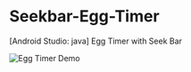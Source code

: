# Seekbar-Egg-Timer
[Android Studio: java] Egg Timer with Seek Bar

![Egg Timer Demo](https://2mfreedom.com/demo_android_java/seekbar_egg_timer.gif)
